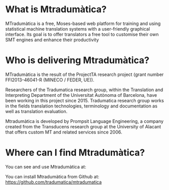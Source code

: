 # What is Mtradumàtica?
MTradumàtica is a free, Moses-based web platform for training and using statistical machine translation systems with a user-friendly graphical interface. Its goal is to offer translators a free tool to customise their own SMT engines and enhance their productivity
# Who is delivering Mtradumàtica?
MTradumàtica is the result of the ProjectTA research project (grant number FFI2013-46041-R (MINECO / FEDER, UE)).

Researchers of the Tradumatica research group, within the Translation and Interpreting Department of the Universitat Autònoma of Barcelona, have been working in this project since 2015. Tradumatica research group works in the fields translation technologies, terminology and documentation as well as translation evaluation.

Mtradumàtica is developed by Prompsit Language Engineering, a company created from the Transducens research group at the University of Alacant that offers custom MT and related services since 2006.

# Where can I find Mtradumàtica? 
You can see and use Mtradumàtica at: 

You can install Mtradumàtica from Github at: https://github.com/tradumatica/mtradumatica 


